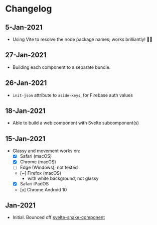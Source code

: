 # Changelog

## 5-Jan-2021

- Using Vite to resolve the node package names; works brilliantly! 🌟✨

## 27-Jan-2021

- Building each component to a separate bundle.

## 26-Jan-2021

- `init-json` attribute to `aside-keys`, for Firebase auth values

## 18-Jan-2021

- Able to build a web component with Svelte subcomponent(s)

## 15-Jan-2021

- Glassy and movement works on:
  - [x] Safari (macOS)
  - [x] Chrome (macOS)
  - [ ] Edge (Windows); not tested
  - [~] Firefox (macOS)
    - with white background, not glassy
  - [x] Safari iPadOS
  - [x] Chrome Android 10

## Jan-2021

- Initial. Bounced off [svelte-snake-component](https://github.com/gogakoreli/svelte-snake-web-component)
